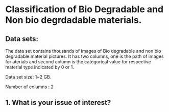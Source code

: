 # Classification of Bio Degradable and Non bio degrdadable materials.

## Data sets:

The data set contains thousands of images of Bio degradable and non bio degradable material pictures. It has two columns, one is the path of images for aterials and second column is the categorical value for respective material type indicated by 0 or 1.

Data set size: 1~2 GB.

Number of columns : 2

## 1. What is your issue of interest?
